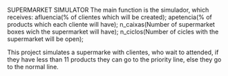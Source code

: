 SUPERMARKET SIMULATOR
The main function is the simulador, which receives:
afluencia(% of clientes which will be created);
apetencia(% of products which each cliente will have);
n_caixas(Number of supermarket boxes wich the supermarket will have);
n_ciclos(Number of cicles with the supermarket will be open);

This project simulates a supermarke with clientes, who wait to attended, if they
have less than 11 products they can go to the priority line, else they go to the
normal line.
